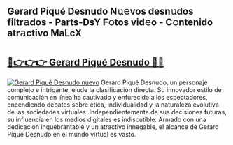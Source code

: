 ## Gerard Piqué Desnudo N𝚞𝚎vos desn𝚞dos filtr𝚊dos - Parts-DsY F𝚘tos vid𝚎o - C𝚘ntenido atr𝚊ctivo MaLcX

# <h2><a href="http://mb0xyfq.tromn.icu/?c=Gerard+Piqu%c3%a9+Desnudo">🔗👉👉👉 Gerard Piqué Desnudo 🔗🔗</a></h2>

[![Gerard Piqué Desnudo nuevo](https://i.imgur.com/pEAQMta.gif)](http://mb0xyfq.tromn.icu/?c=Gerard+Piqu%c3%a9+Desnudo)
Gerard Piqué Desnudo, un personaje complejo e intrigante, elude la clasificación directa. Su innovador estilo de comunicación en línea ha cautivado y enfurecido a los espectadores, encendiendo debates sobre ética, individualidad y la naturaleza evolutiva de las sociedades virtuales. Independientemente de sus decisiones futuras, su influencia en los medios digitales es indiscutible. Armado con una dedicación inquebrantable y un atractivo innegable, el alcance de Gerard Piqué Desnudo en el mundo virtual es vasto.
